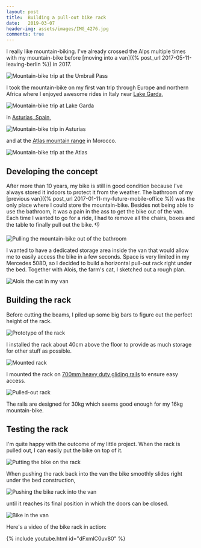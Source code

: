 ```yaml
---
layout: post
title:  Building a pull-out bike rack
date:   2019-03-07
header-img: assets/images/IMG_4276.jpg
comments: true
---
```


I really like mountain-biking. I've already crossed the Alps multiple times with my mountain-bike before [moving into a van]({% post_url 2017-05-11-leaving-berlin %}) in 2017.

![Mountain-bike trip at the Umbrail Pass](/assets/images/IMG_3694.jpg)

I took the mountain-bike on my first van trip through Europe and northern Africa where I enjoyed awesome rides in Italy near [Lake Garda](https://www.google.com/maps/place/Lake+Garda/@45.6604208,10.4136572,10z/),

![Mountain-bike trip at Lake Garda](/assets/images/IMG_8232.jpg)

in [Asturias, Spain](https://www.google.com/maps/place/43°24'48.6"N+5°16'31.8"W/@43.4210159,-5.2851789,13.01z/),

![Mountain-bike trip in Asturias](/assets/images/IMG_9225.jpg)

and at the [Atlas mountain range](https://www.google.com/maps/place/29°39'58.5"N+8°58'27.1"W/@29.5967272,-8.855471,11.05z/) in Morocco.

![Mountain-bike trip at the Atlas](/assets/images/IMG_1645.jpg)

## Developing the concept

After more than 10 years, my bike is still in good condition because I've always stored it indoors to protect it from the weather. The bathroom of my [previous van]({% post_url 2017-01-11-my-future-mobile-office %}) was the only place where I could store the mountain-bike. Besides not being able to use the bathroom, it was a pain in the ass to get the bike out of the van. Each time I wanted to go for a ride, I had to remove all the chairs, boxes and the table to finally pull out the bike. :-1:

![Pulling the mountain-bike out of the bathroom](/assets/images/IMG_9065.jpg)

I wanted to have a dedicated storage area inside the van that would allow me to easily access the bike in a few seconds. Space is very limited in my Mercedes 508D, so I decided to build a horizontal pull-out rack right under the bed. Together with Alois, the farm's cat, I sketched out a rough plan.

![Alois the cat in my van](/assets/images/IMG_4262.jpg)

## Building the rack

Before cutting the beams, I piled up some big bars to figure out the perfect height of the rack.

![Prototype of the rack](/assets/images/IMG_4266.jpg)

I installed the rack about 40cm above the floor to provide as much storage for other stuff as possible.

![Mounted rack](/assets/images/IMG_4269.jpg)

I mounted the rack on [700mm heavy duty gliding rails](https://www.amazon.de/Schubladenschiene-Teleskopschiene-Teleskopauszug-kugel-gelagert-Möbelbeschläge/dp/B01MUESFH6?tag=mumothhoofba-21) to ensure easy access.

![Pulled-out rack](/assets/images/IMG_4268.jpg)

The rails are designed for 30kg which seems good enough for my 16kg mountain-bike.

## Testing the rack

I'm quite happy with the outcome of my little project. When the rack is pulled out, I can easily put the bike on top of it.

![Putting the bike on the rack](/assets/images/IMG_4276.jpg)

When pushing the rack back into the van the bike smoothly slides right under the bed construction,

![Pushing the bike rack into the van](/assets/images/IMG_4275.jpg)

until it reaches its final position in which the doors can be closed.

![Bike in the van](/assets/images/IMG_4280.jpg)

Here's a video of the bike rack in action:

{% include youtube.html id="dFxmlC0uv80" %}
